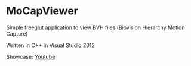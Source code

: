 # MoCapViewer
Simple freeglut application to view BVH files (Biovision Hierarchy Motion Capture)

Written in C++ in Visual Studio 2012

Showcase: [Youtube](https://youtu.be/lNSA7xxxIFY "MoCapViewer Showcase")
